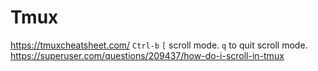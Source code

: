 # Tmux
https://tmuxcheatsheet.com/
`Ctrl-b` `[`  scroll mode. `q` to quit scroll mode. https://superuser.com/questions/209437/how-do-i-scroll-in-tmux